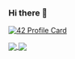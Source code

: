 ### Hi there 👋

[![42 Profile Card](https://1337-readme.vercel.app/api/profile?cursus=42&email=hide&login=mobouzar)](https://github.com/mohouyizme/1337-readme)

<a href="https://github.com/mobouzar?tab=repositories">
  <img align="center" src="https://github-readme-stats.vercel.app/api/top-langs/?username=mobouzar&theme=dark"/>
</a>
<a href="https://github.com/mobouzar?tab=repositories">
 <img align="center" src="https://github-readme-stats.vercel.app/api?username=mobouzar&line_height=40&show_icons=true&theme=dark">
</a>